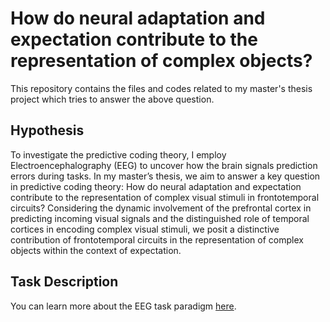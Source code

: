 # How do neural adaptation and expectation contribute to the representation of complex objects?
This repository contains the files and codes related to my master's thesis project which tries to answer the above question.

## Hypothesis
To investigate the predictive coding theory, I employ Electroencephalography (EEG) to uncover how the brain signals prediction errors during tasks.  In my master’s thesis, we aim to answer a key question in predictive coding theory: How do neural adaptation and expectation contribute to the representation of complex visual stimuli in frontotemporal circuits?
Considering the dynamic involvement of the prefrontal cortex in predicting incoming visual signals and the distinguished role of temporal cortices in encoding complex visual stimuli, we posit a distinctive contribution of frontotemporal circuits in the representation of complex objects within the context of expectation.

## Task Description
You can learn more about the EEG task paradigm [here](https://github.com/SaraRostami/Master_Thesis/tree/main/EEG_task).

